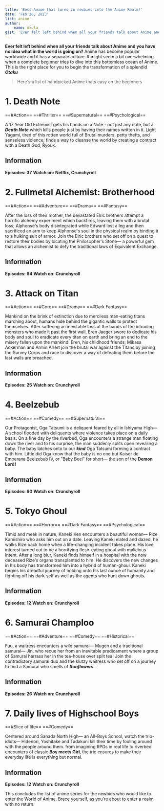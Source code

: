 ```yaml
---
title: 'Best Anime that lures in newbies into the Anime Realm!'
date: 'Feb 26, 2023'
list: anime
author:
    name: Azula
gist: 'Ever felt left behind when all your friends talk about Anime and you have no idea what in the world is going on? Anime has become popular worldwide and it has a separate culture. It might seem a bit overwhelming when a complete beginner tries to dive into this bottemless ocean of Anime. This is the right place for you to begin the transformation of a splendid Otaku.' 
---
```


**Ever felt left behind when all your friends talk about Anime and you have no idea what in the world is going on?** Anime has become popular worldwide and it has a separate culture. It might seem a bit overwhelming when a complete beginner tries to dive into this bottemless ocean of Anime. This is the right place for you to begin the transformation of a splendid ***Otaku***

> Here's a list of handpicked Anime thats easy on the beginners

# 1. Death Note
==#Action== ==#Thriller== ==#Supernatural== ==#Psychological==

A 17 Year Old Extremist gets his hands on a Note - not just any note, but a ***Death Note*** which kills people just by having their names written in it. Light Yagami, tired of this rotten world full of Brutal murders, petty thefts, and senseless violence; finds a way to cleanse the world by creating a contract with a Death God, Ryouk.

## Information
**Episodes: 37**
**Watch on: Netflix, Crunchyroll**

# 2. Fullmetal Alchemist: Brotherhood
==#Action== ==#Adventure== ==#Drama== ==#Fantasy==

After the loss of their mother, the devastated Elric brothers attempt a horrific alchemy experiment which backfires, leaving them with a brutal loss; Alphonse's body disintegrated while Edward lost a leg and then sacrificed an arm to keep Alphonse's soul in the physical realm by binding it to a hulking suit of armor. Join the Elric brothers who set off on a quest to restore their bodies by locating the Philosopher's Stone— a powerful gem that allows an alchemist to defy the traditional laws of Equivalent Exchange.

## Information
**Episodes: 64**
**Watch on: Crunchyroll**

# 3. Attack on Titan
==#Action== ==#Gore== ==#Drama== ==#Dark Fantasy==

Mankind on the brink of extinction due to merciless man-eating titans marching about, humans hide behind the gigantic walls to protect themselves. After suffering an inevitable loss at the hands of the intruding monsters who made it past the first wall, Eren Jaeger swore to dedicate his body and soul to eradicate every titan on earth and bring an end to the misery fallen upon the mankind. Eren, his childhood friends; Mikasa Ackerman and Armin Arlert join the brutal war against the Titans by joining the Survey Corps and race to discover a way of defeating them before the last walls are breached.

## Information
**Episodes: 25**
**Watch on: Crunchyroll**

# 4. Beelzebub
==#Action== ==#Comedy== ==#Supernatural==

Our Protagonist, Oga Tatsumi is a deliquent feared by all in Ishiyama High— A school flooded with deliquents where violence takes place on a daily basis. On a fine day by the riverbed, Oga encounters a strange man floating down the river and to his surprise, the man suddenly splits open revealing a baby. The baby latches onto to our ***kind*** Oga Tatsumi forming a contract with him. Little did Oga know that the baby is no one but Kaiser de Emperana Beelzebub IV, or "Baby Beel" for short— the son of the **Demon Lord!**

## Information
**Episodes: 60**
**Watch on: Crunchyroll**

# 5. Tokyo Ghoul
==#Action== ==#Horror== ==#Dark Fantasy== ==#Psychological==

Timid and meek in nature, Kaneki Ken encounters a beautiful woman— Rize Kamishiro who asks him out on a date. Leaving Kaneki elated and dazed, he walks Rize back home when a life-changing incident takes place. His love interest turned out to be a horrifying flesh-eating ghoul with malicious intent. After a long blur, Kaneki finds himself in a hospital with the now deceased Rize's organs transplanted to him. He discovers the new changes in his body has transformed him into a hybrid of human-ghoul. Kaneki begins his dreadful journey of holding onto his last ounce of humanity and fighting off his dark-self as well as the agents who hunt down ghouls. 

## Information
**Episodes: 12**
**Watch on: Crunchyroll**

# 6. Samurai Champloo
==#Action== ==#Adventure== ==#Comedy== ==#Historical==

Fuu, a waitress encounters a wild samurai— Mugen and a traditional samurai— Jin, who recue her from an inevitable predicament where a group of Samurai harrass her in the tea-house over spilt tea! Join the contradictory samurai duo and the klutzy waitress who set off on a journey to find a Samurai who smells of ***Sunflowers.*** 

## Information
**Episodes: 26**
**Watch on: Crunchyroll**

# 7. Daily lives of Highschool Boys
==#Slice of life== ==#Comedy==

Centered around Sanada North High— an All-Boys School, watch the trio-idiots— Hidenori, Yoshitake and Tadakuni kill their time by fooling around with the people around them. from imagining RPGs in real life to riverbed encounters of classic **Boy meets Girl**, the trio ensures to make their everyday life is everything but normal. 

## Information
**Episodes: 12**
**Watch on: Crunchyroll**


This concludes the list of anime series for the newbies who would like to enter the World of Anime. Brace yourself, as you're about to enter a realm with no return.

